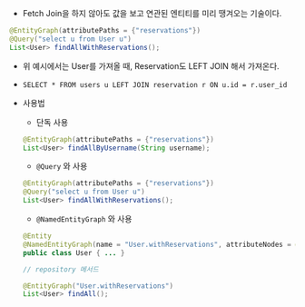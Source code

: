 - Fetch Join을 하지 않아도 값을 보고 연관된 엔티티를 미리 땡겨오는 기술이다.

```java
@EntityGraph(attributePaths = {"reservations"})
@Query("select u from User u")
List<User> findAllWithReservations();
```

- 위 예시에서는 User를 가져올 때, Reservation도 LEFT JOIN 해서 가져온다.
- `SELECT * FROM users u LEFT JOIN reservation r ON u.id = r.user_id`
- 사용법
    - 단독 사용
    
    ```java
    @EntityGraph(attributePaths = {"reservations"})
    List<User> findAllByUsername(String username);
    ```
    
    - `@Query` 와 사용
    
    ```java
    @EntityGraph(attributePaths = {"reservations"})
    @Query("select u from User u")
    List<User> findAllWithReservations();
    ```
    
    - `@NamedEntityGraph` 와 사용
    
    ```java
    @Entity
    @NamedEntityGraph(name = "User.withReservations", attributeNodes = @NamedAttributeNode("reservations"))
    public class User { ... }
    
    // repository 메서드
    
    @EntityGraph("User.withReservations")
    List<User> findAll();
    ```
